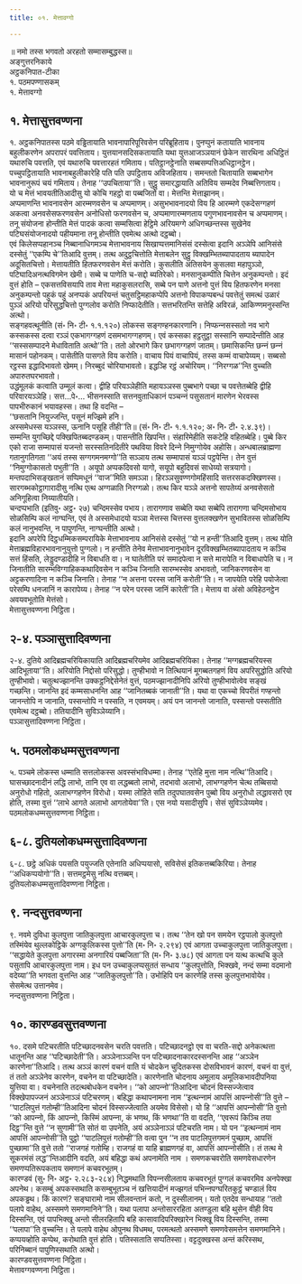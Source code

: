 ```yaml
---
title: ०१. मेत्तावग्गो

---
```

॥ नमो तस्स भगवतो अरहतो सम्मासम्बुद्धस्स॥  
अङ्गुत्तरनिकाये  
अट्ठकनिपात-टीका  
१. पठमपण्णासकम्  
१. मेत्तावग्गो  


## १. मेत्तासुत्तवण्णना

१. अट्ठकनिपातस्स पठमे वड्ढितायाति भावनापारिपूरिवसेन परिब्रूहिताय। पुनप्पुनं कतायाति भावनाय बहुलीकरणेन अपरापरं पवत्तिताय। युत्तयानसदिसकतायाति यथा युत्तआजञ्‍ञयानं छेकेन सारथिना अधिट्ठितं यथारुचि पवत्तति, एवं यथारुचि पवत्तारहतं गमिताय। पतिट्ठानट्ठेनाति सब्बसम्पत्तिअधिट्ठानट्ठेन। पच्‍चुपट्ठितायाति भावनाबहुलीकारेहि पति पति उपट्ठिताय अविजहिताय। समन्ततो चितायाति सब्बभागेन भावनानुरूपं चयं गमिताय। तेनाह ‘‘उपचिताया’’ति। सुट्ठु समारद्धायाति अतिविय सम्मदेव निब्बत्तिगताय।  
यो च मेत्तं भावयतीतिआदीसु यो कोचि गहट्ठो वा पब्बजितो वा। मेत्तन्ति मेत्ताझानम्।  
अप्पमाणन्ति भावनावसेन आरम्मणवसेन च अप्पमाणम्। असुभभावनादयो विय हि आरम्मणे एकदेसग्गहणं अकत्वा अनवसेसफरणवसेन अनोधिसो फरणवसेन च, अप्पमाणारम्मणताय पगुणभावनावसेन च अप्पमाणम्। तनू संयोजना होन्तीति मेत्तं पादकं कत्वा सम्मसित्वा हेट्ठिमे अरियमग्गे अधिगच्छन्तस्स सुखेनेव पटिघसंयोजनादयो पहीयमाना तनू होन्तीति एवमेत्थ अत्थो दट्ठब्बो।  
एवं किलेसप्पहानञ्‍च निब्बानाधिगमञ्‍च मेत्ताभावनाय सिखाप्पत्तमानिसंसं दस्सेत्वा इदानि अञ्‍ञेपि आनिसंसे दस्सेतुं ‘‘एकम्पि चे’’तिआदि वुत्तम्। तत्थ अदुट्ठचित्तोति मेत्ताबलेन सुट्ठु विक्खम्भितब्यापादताय ब्यापादेन अदूसितचित्तो। मेत्तायतीति हितफरणवसेन मेत्तं करोति। कुसलीति अतिसयेन कुसलवा महापुञ्‍ञो, पटिघादिअनत्थविगमेन खेमी। सब्बे च पाणेति च-सद्दो ब्यतिरेको। मनसानुकम्पीति चित्तेन अनुकम्पन्तो। इदं वुत्तं होति – एकसत्तविसयापि ताव मेत्ता महाकुसलरासि, सब्बे पन पाणे अत्तनो पुत्तं विय हितफरणेन मनसा अनुकम्पन्तो पहुकं पहुं अनप्पकं अपरियन्तं चतुसट्ठिमहाकप्पेपि अत्तनो विपाकप्पबन्धं पवत्तेतुं समत्थं उळारं पुञ्‍ञं अरियो परिसुद्धचित्तो पुग्गलोव करोति निप्फादेतीति। सत्तभरितन्ति सत्तेहि अविरळं, आकिण्णमनुस्सन्ति अत्थो।  
सङ्गहवत्थूनीति (सं॰ नि॰ टी॰ १.१.१२०) लोकस्स सङ्गण्हनकारणानि। निप्फन्‍नसस्सतो नव भागे कस्सकस्स दत्वा रञ्‍ञं एकभागग्गहणं दसमभागग्गहणम्। एवं कस्सका हट्ठतुट्ठा सस्सानि सम्पादेन्तीति आह ‘‘सस्ससम्पादने मेधाविताति अत्थो’’ति। ततो ओरभागे किर छभागग्गहणं जातम्। छमासिकन्ति छन्‍नं छन्‍नं मासानं पहोनकम्। पासेतीति पासगते विय करोति। वाचाय पियं वाचापियं, तस्स कम्मं वाचापेय्यम्। सब्बसो रट्ठस्स इद्धादिभावतो खेमम्। निरब्बुदं चोरियाभावतो। इद्धञ्हि रट्ठं अचोरियम्। ‘‘निरग्गळ’’न्ति वुच्‍चति अपारुतघरभावतो।  
उद्धंमूलकं कत्वाति उम्मूलं कत्वा। द्वीहि परियञ्‍ञेहीति महायञ्‍ञस्स पुब्बभागे पच्छा च पवत्तेतब्बेहि द्वीहि परिवारयञ्‍ञेहि। सत्त…पे॰… भीसनस्साति सत्तनवुताधिकानं पञ्‍चन्‍नं पसुसतानं मारणेन भेरवस्स पापभीरुकानं भयावहस्स। तथा हि वदन्ति –  
‘‘छसतानि नियुज्‍जन्ति, पसूनं मज्झिमे हनि।  
अस्समेधस्स यञ्‍ञस्स, ऊनानि पसूहि तीही’’ति॥ (सं॰ नि॰ टी॰ १.१.१२०; अ॰ नि॰ टी॰ २.४.३९)।  
सम्मन्ति युगच्छिद्दे पक्खिपितब्बदण्डकम्। पासन्तीति खिपन्ति। संहारिमेहीति सकटेहि वहितब्बेहि। पुब्बे किर एको राजा सम्मापासं यजन्तो सरस्सतिनदितीरे पथविया विवरे दिन्‍ने निमुग्गोयेव अहोसि। अन्धबालब्राह्मणा गतानुगतिगता ‘‘अयं तस्स सग्गगमनमग्गो’’ति सञ्‍ञाय तत्थ सम्मापासं यञ्‍ञं पट्ठपेन्ति। तेन वुत्तं ‘‘निमुग्गोकासतो पभुती’’ति । अयूपो अप्पकदिवसो यागो, सयूपो बहुदिवसं साधेय्यो सत्रयागो। मन्तपदाभिसङ्खतानं सप्पिमधूनं ‘‘वाज’’मिति समञ्‍ञा। हिरञ्‍ञसुवण्णगोमहिंसादि सत्तरसकदक्खिणस्स। सारगब्भकोट्ठागारादीसु नत्थि एत्थ अग्गळाति निरग्गळो। तत्थ किर यञ्‍ञे अत्तनो सापतेय्यं अनवसेसतो अनिगूहित्वा निय्यातीयति।  
चन्दप्पभाति (इतिवु॰ अट्ठ॰ २७) चन्दिमस्सेव पभाय। तारागणाव सब्बेति यथा सब्बेपि तारागणा चन्दिमसोभाय सोळसिम्पि कलं नाग्घन्ति, एवं ते अस्समेधादयो यञ्‍ञा मेत्तस्स चित्तस्स वुत्तलक्खणेन सुभावितस्स सोळसिम्पि कलं नानुभवन्ति, न पापुणन्ति, नाग्घन्तीति अत्थो।  
इदानि अपरेपि दिट्ठधम्मिकसम्परायिके मेत्ताभावनाय आनिसंसे दस्सेतुं ‘‘यो न हन्ती’’तिआदि वुत्तम्। तत्थ योति मेत्ताब्रह्मविहारभावनानुयुत्तो पुग्गलो। न हन्तीति तेनेव मेत्ताभावनानुभावेन दूरविक्खम्भितब्यापादताय न कञ्‍चि सत्तं हिंसति, लेड्डुदण्डादीहि न विबाधति वा। न घातेतीति परं समादपेत्वा न सत्ते मारापेति न विबाधापेति च। न जिनातीति सारम्भविग्गाहिककथादिवसेन न कञ्‍चि जिनाति सारम्भस्सेव अभावतो, जानिकरणवसेन वा अट्टकरणादिना न कञ्‍चि जिनाति। तेनाह ‘‘न अत्तना परस्स जानिं करोती’’ति। न जापयेति परेहि पयोजेत्वा परेसम्पि धनजानिं न कारापेय्य। तेनाह ‘‘न परेन परस्स जानिं कारेती’’ति। मेत्ताय वा अंसो अविहेठनट्ठेन अवयवभूतोति मेत्तंसो।  
मेत्तासुत्तवण्णना निट्ठिता।  


## २-४. पञ्‍ञासुत्तादिवण्णना

२-४. दुतिये आदिब्रह्मचरियिकायाति आदिब्रह्मचरियमेव आदिब्रह्मचरियिका। तेनाह ‘‘मग्गब्रह्मचरियस्स आदिभूताया’’ति। अरियोति निद्दोसो परिसुद्धो। तुण्हीभावो न तित्थियानं मूगब्बतगहणं विय अपरिसुद्धोति अरियो तुण्हीभावो। चतुत्थज्झानन्ति उक्‍कट्ठनिद्देसेनेतं वुत्तं, पठमज्झानादीनिपि अरियो तुण्हीभावोत्वेव सङ्खं गच्छन्ति। जानन्ति इदं कम्मसाधनन्ति आह ‘‘जानितब्बकं जानाती’’ति। यथा वा एकच्‍चो विपरीतं गण्हन्तो जानन्तोपि न जानाति, पस्सन्तोपि न पस्सति, न एवमयम्। अयं पन जानन्तो जानाति, पस्सन्तो पस्सतीति एवमेत्थ दट्ठब्बो। ततियादीनि सुविञ्‍ञेय्यानि।  
पञ्‍ञासुत्तादिवण्णना निट्ठिता।  


## ५. पठमलोकधम्मसुत्तवण्णना

५. पञ्‍चमे लोकस्स धम्माति सत्तलोकस्स अवस्संभाविधम्मा। तेनाह ‘‘एतेहि मुत्ता नाम नत्थि’’तिआदि। घासच्छादनादीनं लद्धि लाभो, तानि एव वा लद्धब्बतो लाभो, तदभावो अलाभो, लाभग्गहणेन चेत्थ तब्बिसयो अनुरोधो गहितो, अलाभग्गहणेन विरोधो। यस्मा लोहिते सति तदुपघातवसेन पुब्बो विय अनुरोधो लद्धावसरो एव होति, तस्मा वुत्तं ‘‘लाभे आगते अलाभो आगतोयेवा’’ति। एस नयो यसादीसुपि। सेसं सुविञ्‍ञेय्यमेव।  
पठमलोकधम्मसुत्तवण्णना निट्ठिता।  


## ६-८. दुतियलोकधम्मसुत्तादिवण्णना

६-८. छट्ठे अधिकं पयसति पयुज्‍जति एतेनाति अधिप्पयासो, सविसेसं इतिकत्तब्बकिरिया। तेनाह ‘‘अधिकप्पयोगो’’ति। सत्तमट्ठमेसु नत्थि वत्तब्बम्।  
दुतियलोकधम्मसुत्तादिवण्णना निट्ठिता।  


## ९. नन्दसुत्तवण्णना

९. नवमे दुविधा कुलपुत्ता जातिकुलपुत्ता आचारकुलपुत्ता च। तत्थ ‘‘तेन खो पन समयेन रट्ठपालो कुलपुत्तो तस्मिंयेव थुल्‍लकोट्ठिके अग्गकुलिकस्स पुत्तो’’ति (म॰ नि॰ २.२९४) एवं आगता उच्‍चाकुलपुत्ता जातिकुलपुत्ता। ‘‘सद्धायेते कुलपुत्ता अगारस्मा अनगारियं पब्बजिता’’ति (म॰ नि॰ ३.७८) एवं आगता पन यत्थ कत्थचि कुले पसुतापि आचारकुलपुत्ता नाम। इध पन उच्‍चाकुलप्पसुततं सन्धाय ‘‘कुलपुत्तोति, भिक्खवे, नन्दं सम्मा वदमानो वदेय्या’’ति भगवता वुत्तन्ति आह ‘‘जातिकुलपुत्तो’’ति। उभोहिपि पन कारणेहि तस्स कुलपुत्तभावोयेव। सेसमेत्थ उत्तानमेव।  
नन्दसुत्तवण्णना निट्ठिता।  


## १०. कारण्डवसुत्तवण्णना

१०. दसमे पटिचरतीति पटिच्छादनवसेन चरति पवत्तति। पटिच्छादनट्ठो एव वा चरति-सद्दो अनेकत्थत्ता धातूनन्ति आह ‘‘पटिच्छादेती’’ति। अञ्‍ञेनाञ्‍ञन्ति पन पटिच्छादनाकारदस्सनन्ति आह ‘‘अञ्‍ञेन कारणेना’’तिआदि। तत्थ अञ्‍ञं कारणं वचनं वाति यं चोदकेन चुदितकस्स दोसविभावनं कारणं, वचनं वा वुत्तं, तं ततो अञ्‍ञेनेव कारणेन, वचनेन वा पटिच्छादेति। कारणेनाति चोदनाय अमूलाय अमूलिकभावदीपनिया युत्तिया वा। वचनेनाति तदत्थबोधकेन वचनेन। ‘‘को आपन्‍नो’’तिआदिना चोदनं विस्सज्‍जेत्वाव विक्खेपापज्‍जनं अञ्‍ञेनाञ्‍ञं पटिचरणम्। बहिद्धा कथापनामना नाम ‘‘इत्थन्‍नामं आपत्तिं आपन्‍नोसी’’ति वुत्ते – ‘‘पाटलिपुत्तं गतोम्ही’’तिआदिना चोदनं विस्सज्‍जेत्वाति अयमेव विसेसो। यो हि ‘‘आपत्तिं आपन्‍नोसी’’ति वुत्तो ‘‘को आपन्‍नो, किं आपन्‍नो, किस्मिं आपन्‍ना, कं भणथ, किं भणथा’’ति वा वदति, ‘‘एवरूपं किञ्‍चि तया दिट्ठ’’न्ति वुत्ते ‘‘न सुणामी’’ति सोतं वा उपनेति, अयं अञ्‍ञेनाञ्‍ञं पटिचरति नाम। यो पन ‘‘इत्थन्‍नामं नाम आपत्तिं आपन्‍नोसी’’ति पुट्ठो ‘‘पाटलिपुत्तं गतोम्ही’’ति वत्वा पुन ‘‘न तव पाटलिपुत्तगमनं पुच्छाम, आपत्तिं पुच्छामा’’ति वुत्ते ततो ‘‘राजगहं गतोम्हि। राजगहं वा याहि ब्राह्मणगहं वा, आपत्तिं आपन्‍नोसीति। तं तत्थ मे सूकरमंसं लद्ध’’न्तिआदीनि वदति, अयं बहिद्धा कथं अपनामेति नाम । समणकचवरोति समणवेसधारणेन समणप्पतिरूपकताय समणानं कचवरभूतम्।  
कारण्डवं (सु॰ नि॰ अट्ठ॰ २.२८३-२८४) निद्धमथाति विपन्‍नसीलताय कचवरभूतं पुग्गलं कचवरमिव अनपेक्खा अपनेथ। कसम्बुं अपकस्सथाति कसम्बुभूतञ्‍च नं खत्तियादीनं मज्झगतं पभिन्‍नपग्घरितकुट्ठं चण्डालं विय अपकड्ढथ। किं कारणं? सङ्घारामो नाम सीलवन्तानं कतो, न दुस्सीलानम्। यतो एतदेव सन्धायाह ‘‘ततो पलापे वाहेथ, अस्समणे समणमानिने’’ति। यथा पलापा अन्तोसाररहिता अतण्डुला बहि थुसेन वीही विय दिस्सन्ति, एवं पापभिक्खू अन्तो सीलरहितापि बहि कासावादिपरिक्खारेन भिक्खू विय दिस्सन्ति, तस्मा ‘‘पलापा’’ति वुच्‍चन्ति। ते पलापे वाहेथ ओपुनथ विधमथ, परमत्थतो अस्समणे समणवेसमत्तेन समणमानिने। कप्पयव्होति कप्पेथ, करोथाति वुत्तं होति। पतिस्सताति सप्पतिस्सा। वट्टदुक्खस्स अन्तं करिस्सथ, परिनिब्बानं पापुणिस्सथाति अत्थो।  
कारण्डवसुत्तवण्णना निट्ठिता।  
मेत्तावग्गवण्णना निट्ठिता।  